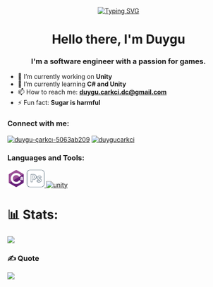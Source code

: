 <p align="center">  
  <a href="https://git.io/typing-svg"> 
    <img src= "https://readme-typing-svg.demolab.com?font=Source+Code+Pro&weight=600&size=32&duration=2500&pause=1000&color=00E7FF&background=5670FF00&center=true&vCenter=true&width=440&height=100&lines=Game+Developer;Software+Engineer;Gamer;" alt="Typing SVG" /></a>
<h1 align="center">Hello there, I'm Duygu</h1>
<h3 align="center">I'm a software engineer with a passion for games.</h3>

- 🔭 I’m currently working on **Unity**
- 🌱 I’m currently learning **C# and Unity**
- 📫 How to reach me: **duygu.carkci.dc@gmail.com**
- ⚡ Fun fact: **Sugar is harmful**

<h3 align="left">Connect with me:</h3>
<p align="left">
<a href="https://linkedin.com/in/duygu-çarkcı-5063ab209" target="blank"><img align="center" src="https://raw.githubusercontent.com/rahuldkjain/github-profile-readme-generator/master/src/images/icons/Social/linked-in-alt.svg" alt="duygu-çarkcı-5063ab209" height="30" width="40" /></a>
<a href="https://instagram.com/duygucarkci" target="blank"><img align="center" src="https://raw.githubusercontent.com/rahuldkjain/github-profile-readme-generator/master/src/images/icons/Social/instagram.svg" alt="duygucarkci" height="30" width="40" /></a>
</p>

<h3 align="left">Languages and Tools:</h3>
<p align="left">  <img src="https://raw.githubusercontent.com/devicons/devicon/master/icons/csharp/csharp-original.svg" alt="csharp" width="40" height="40"/> </a> <a href="https://www.photoshop.com/en" target="_blank" rel="noreferrer"> <img src="https://raw.githubusercontent.com/devicons/devicon/master/icons/photoshop/photoshop-line.svg" alt="photoshop" width="40" height="40"/> </a> <a href="https://unity.com/" target="_blank" rel="noreferrer"> <img src="https://www.vectorlogo.zone/logos/unity3d/unity3d-icon.svg" alt="unity" width="40" height="40"/> </a>

# 📊 Stats:
<a href=""> <img align="center" src="https://github-readme-stats-sigma-five.vercel.app/api/top-langs/?username=DuyguCarkci&theme=radical&hide_border=false&include_all_commits=true&count_private=true&layout=compact"/> </a>
### ✍️ Quote
![](https://quotes-github-readme.vercel.app/api?type=horizontal&theme=radical)
